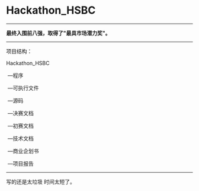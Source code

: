 # Hackathon_HSBC

------

**最终入围前八强，取得了"最具市场潜力奖"。**

------

项目结构：

Hackathon_HSBC 

​		—程序

​				—可执行文件

​				—源码

​		—决赛文档

​		—初赛文档

​				—技术文档

​				—商业企划书

​				—项目报告

------

写的还是太垃圾 时间太短了。